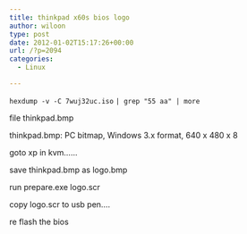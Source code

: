 ```yaml
---
title: thinkpad x60s bios logo
author: wiloon
type: post
date: 2012-01-02T15:17:26+00:00
url: /?p=2094
categories:
  - Linux

---
```

`hexdump -v -C 7wuj32uc.iso` `| grep "55 aa" | more`

file thinkpad.bmp
  
thinkpad.bmp: PC bitmap, Windows 3.x format, 640 x 480 x 8

goto xp in kvm&#8230;&#8230;

save thinkpad.bmp as logo.bmp

run prepare.exe logo.scr

copy logo.scr to usb pen&#8230;.

re flash the bios